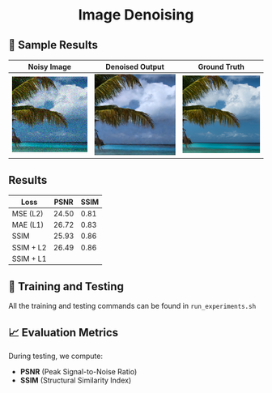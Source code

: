 # <p align="center"> Image Denoising</p>


## 📸 Sample Results

| Noisy Image | Denoised Output | Ground Truth |
|-------------|------------------|---------------|
| ![](outputs/test_img_dir/0005_input.png) | ![](outputs/test_img_dir/0005_output.png) | ![](outputs/test_img_dir/0005_target.png) |

## Results
|    Loss   |  PSNR | SSIM |
|-----------|-------|------|
| MSE (L2)  | 24.50 | 0.81 |
| MAE (L1)  | 26.72 | 0.83 |
| SSIM      | 25.93 | 0.86 |
| SSIM + L2 | 26.49 | 0.86 |
| SSIM + L1 |  |  |

## 🎯 Training and Testing 

All the training and testing commands can be found in `run_experiments.sh`


## 📈 Evaluation Metrics

During testing, we compute:
- **PSNR** (Peak Signal-to-Noise Ratio)
- **SSIM** (Structural Similarity Index)
